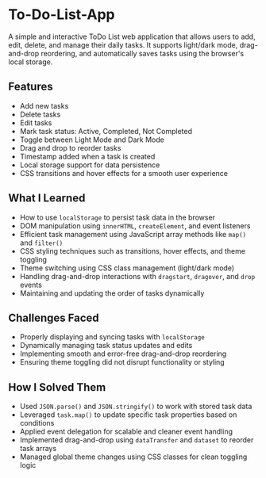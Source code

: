 # To-Do-List-App
A simple and interactive ToDo List web application that allows users to add, edit, delete, and manage their daily tasks. It supports light/dark mode, drag-and-drop reordering, and automatically saves tasks using the browser's local storage.

## Features

* Add new tasks
* Delete tasks
* Edit tasks
* Mark task status: Active, Completed, Not Completed
* Toggle between Light Mode and Dark Mode 
* Drag and drop to reorder tasks
* Timestamp added when a task is created
* Local storage support for data persistence
* CSS transitions and hover effects for a smooth user experience

## What I Learned

* How to use `localStorage` to persist task data in the browser
* DOM manipulation using `innerHTML`, `createElement`, and event listeners
* Efficient task management using JavaScript array methods like `map()` and `filter()`
* CSS styling techniques such as transitions, hover effects, and theme toggling
* Theme switching using CSS class management (light/dark mode)
* Handling drag-and-drop interactions with `dragstart`, `dragover`, and `drop` events
* Maintaining and updating the order of tasks dynamically


## Challenges Faced

* Properly displaying and syncing tasks with `localStorage`
* Dynamically managing task status updates and edits
* Implementing smooth and error-free drag-and-drop reordering
* Ensuring theme toggling did not disrupt functionality or styling

## How I Solved Them

* Used `JSON.parse()` and `JSON.stringify()` to work with stored task data
* Leveraged `task.map()` to update specific task properties based on conditions
* Applied event delegation for scalable and cleaner event handling
* Implemented drag-and-drop using `dataTransfer` and `dataset` to reorder task arrays
* Managed global theme changes using CSS classes for clean toggling logic
